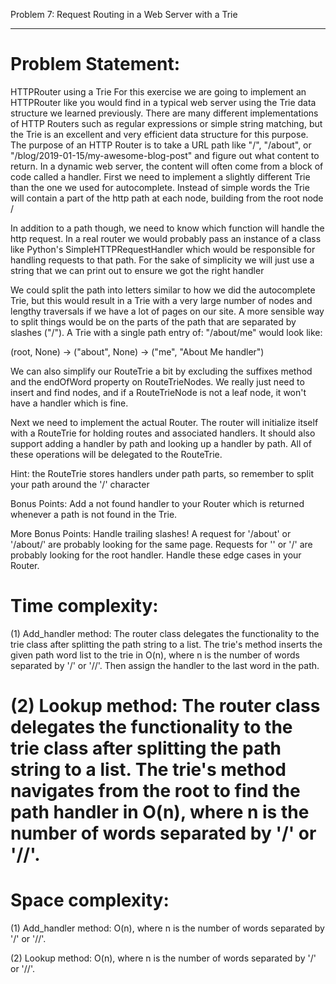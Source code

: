 Problem 7: Request Routing in a Web Server with a Trie
**********************************************************
Problem Statement:
=================
HTTPRouter using a Trie
For this exercise we are going to implement an HTTPRouter like you would find in a typical web server using the Trie data structure we learned previously.
There are many different implementations of HTTP Routers such as regular expressions or simple string matching, but the Trie is an excellent and very efficient data structure for this purpose.
The purpose of an HTTP Router is to take a URL path like "/", "/about", or "/blog/2019-01-15/my-awesome-blog-post" and figure out what content to return. In a dynamic web server, the content will often come from a block of code called a handler.
First we need to implement a slightly different Trie than the one we used for autocomplete. Instead of simple words the Trie will contain a part of the http path at each node, building from the root node /

In addition to a path though, we need to know which function will handle the http request. In a real router we would probably pass an instance of a class like Python's SimpleHTTPRequestHandler which would be responsible for handling requests to that path. For the sake of simplicity we will just use a string that we can print out to ensure we got the right handler

We could split the path into letters similar to how we did the autocomplete Trie, but this would result in a Trie with a very large number of nodes and lengthy traversals if we have a lot of pages on our site. A more sensible way to split things would be on the parts of the path that are separated by slashes ("/"). A Trie with a single path entry of: "/about/me" would look like:

(root, None) -> ("about", None) -> ("me", "About Me handler")

We can also simplify our RouteTrie a bit by excluding the suffixes method and the endOfWord property on RouteTrieNodes. We really just need to insert and find nodes, and if a RouteTrieNode is not a leaf node, it won't have a handler which is fine.

Next we need to implement the actual Router. The router will initialize itself with a RouteTrie for holding routes and associated handlers. It should also support adding a handler by path and looking up a handler by path. All of these operations will be delegated to the RouteTrie.

Hint: the RouteTrie stores handlers under path parts, so remember to split your path around the '/' character

Bonus Points: Add a not found handler to your Router which is returned whenever a path is not found in the Trie.

More Bonus Points: Handle trailing slashes! A request for '/about' or '/about/' are probably looking for the same page. Requests for '' or '/' are probably looking for the root handler. Handle these edge cases in your Router.


Time complexity:
=================
(1) Add_handler method:
The router class delegates the functionality to the trie class after splitting the path string to a list.
The trie's method inserts the given path word list to the trie in O(n), where n is the number of words separated by '/' or '//'. Then assign the handler to the last word in the path.

(2) Lookup method:
The router class delegates the functionality to the trie class after splitting the path string to a list.
The trie's method navigates from the root to find the path handler in O(n), where n is the number of words separated by '/' or '//'.
======================================================================================================
Space complexity:
=================
(1) Add_handler method: O(n), where n is the number of words separated by '/' or '//'.

(2) Lookup method: O(n), where n is the number of words separated by '/' or '//'.
